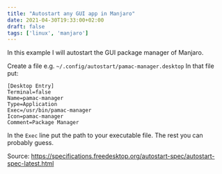 ```yaml
---
title: "Autostart any GUI app in Manjaro"
date: 2021-04-30T19:33:00+02:00
draft: false
tags: ['linux', 'manjaro']
---
```


In this example I will autostart the GUI package manager of Manjaro.

Create a file e.g. `~/.config/autostart/pamac-manager.desktop`
In that file put:
```
[Desktop Entry]
Terminal=false
Name=pamac-manager
Type=Application
Exec=/usr/bin/pamac-manager
Icon=pamac-manager
Comment=Package Manager
```

In the `Exec` line put the path to your executable file. The rest you can probably guess.

Source: https://specifications.freedesktop.org/autostart-spec/autostart-spec-latest.html
